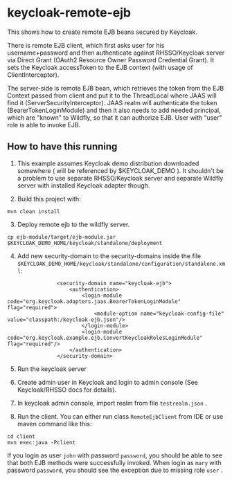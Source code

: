 # keycloak-remote-ejb

This shows how to create remote EJB beans secured by Keycloak.

There is remote EJB client, which first asks user for his username+password and then authenticate against RHSSO/Keycloak server via
Direct Grant (OAuth2 Resource Owner Password Credential Grant). It sets the Keycloak accessToken to the EJB context (with usage of ClientInterceptor).

The server-side is remote EJB bean, which retrieves the token from the EJB Context passed from client and put it to the ThreadLocal where JAAS 
will find it (ServerSecurityInterceptor). JAAS realm will authenticate the token (BearerTokenLoginModule) and then it also needs to 
add needed principal, which are "known" to Wildfly, so that it can authorize EJB. User with "user" role is able to invoke EJB.


How to have this running
------------------------
1. This example assumes Keycloak demo distribution downloaded somewhere ( will be referenced by $KEYCLOAK_DEMO ). It shouldn't be a problem
 to use separate RHSSO/Keycloak server and separate Wildfly server with installed Keycloak adapter though.
 
 
2. Build this project with: 
````
mvn clean install
````

3. Deploy remote ejb to the wildfly server. 
````
cp ejb-module/target/ejb-module.jar $KEYCLOAK_DEMO_HOME/keycloak/standalone/deployment
````

4. Add new security-domain to the security-domains inside the file `$KEYCLOAK_DEMO_HOME/keycloak/standalone/configuration/standalone.xml`:
````
                <security-domain name="keycloak-ejb">
                    <authentication>
                        <login-module code="org.keycloak.adapters.jaas.BearerTokenLoginModule" flag="required">
                            <module-option name="keycloak-config-file" value="classpath:/keycloak-ejb.json"/>
                        </login-module>
                        <login-module code="org.keycloak.example.ejb.ConvertKeycloakRolesLoginModule" flag="required"/>
                    </authentication>
                </security-domain>
````

5. Run the keycloak server

6. Create admin user in Keycloak and login to admin console (See Keycloak/RHSSO docs for details).

7. In keycloak admin console, import realm from file `testrealm.json` .

8. Run the client. You can either run class `RemoteEjbClient` from IDE or use maven command like this:
````
cd client
mvn exec:java -Pclient
````

If you login as user `john` with password `password`, you should be able to see that both EJB methods were successfully invoked.
When login as `mary` with password `password`, you should see the exception due to missing role `user` .

